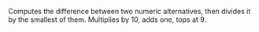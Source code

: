 Computes the difference between two numeric alternatives, then divides it by the smallest of them.  Multiplies by 10, adds one, tops at 9.

